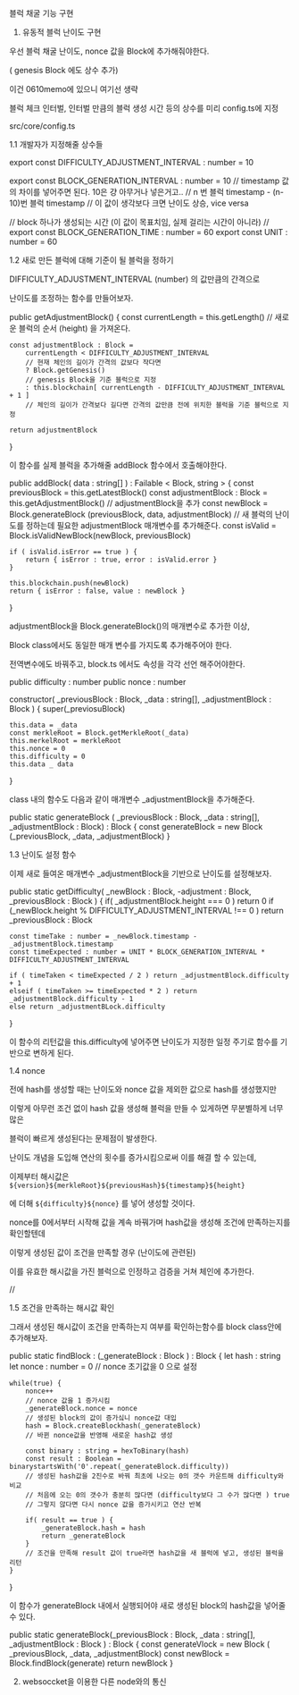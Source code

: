 블럭 채굴 기능 구현

1. 유동적 블럭 난이도 구현

우선 블럭 채굴 난이도, nonce 값을 Block에 추가해줘야한다.

( genesis Block 에도 상수 추가)

이건 0610memo에 있으니 여기선 생략

블럭 체크 인터벌, 인터벌 만큼의 블럭 생성 시간 등의 상수를 미리 config.ts에 지정


src/core/config.ts

1.1 개발자가 지정해줄 상수들

export const DIFFICULTY_ADJUSTMENT_INTERVAL : number = 10

export const BLOCK_GENERATION_INTERVAL : number = 10
// timestamp 값의 차이를 넣어주면 된다. 10은 걍 아무거나 넣은거고..
// n 번 블럭 timestamp - (n-10)번 블럭 timestamp
// 이 값이 생각보다 크면 난이도 상승, vice versa 

// block 하나가 생성되는 시간 (이 값이 목표치임, 실제 걸리는 시간이 아니라)
// export const BLOCK_GENERATION_TIME : number = 60
export const UNIT : number = 60


1.2 새로 만든 블럭에 대해 기준이 될 블럭을 정하기

DIFFICULTY_ADJUSTMENT_INTERVAL (number) 의 값만큼의 간격으로 

난이도를 조정하는 함수를 만들어보자.

public getAdjustmentBlock() {
    const currentLength = this.getLength()
    // 새로운 블럭의 순서 (height) 을 가져온다.

    const adjustmentBlock : Block =
        currentLength < DIFFICULTY_ADJUSTMENT_INTERVAL
        // 현재 체인의 길이가 간격의 값보다 작다면
        ? Block.getGenesis()
        // genesis Block을 기준 블럭으로 지정
        : this.blockchain[ currentLength - DIFFICULTY_ADJUSTMENT_INTERVAL + 1 ]
        // 체인의 길이가 간격보다 길다면 간격의 값만큼 전에 위치한 블럭을 기준 블럭으로 지정

    return adjustmentBlock
}

이 함수를 실제 블럭을 추가해줄 addBlock 함수에서 호출해야한다.

public addBlock( data : string[] ) : Failable < Block, string > {
    const previousBlock = this.getLatestBlock()
    const adjustmentBlock : Block = this.getAdjustmentBlock()
    // adjustmentBlock을 추가
    const newBlock = Block.generateBlock (previousBlock, data, adjustmentBlock)
    // 새 블럭의 난이도를 정하는데 필요한 adjustmentBlock 매개변수를 추가해준다.
    const isValid = Block.isValidNewBlock(newBlock, previousBlock)

    if ( isValid.isError == true ) {
        return { isError : true, error : isValid.error }
    }

    this.blockchain.push(newBlock)
    return { isError : false, value : newBlock }
}

adjustmentBlock을 Block.generateBlock()의 매개변수로 추가한 이상,

Block class에서도 동일한 매개 변수를 가지도록 추가해주어야 한다.

전역변수에도 바꿔주고, block.ts 에서도 속성을 각각 선언 해주어야한다.

public difficulty : number
public nonce : number

constructor( _previousBlock : Block, _data : string[], _adjustmentBlock : Block ) {
    super(_previosuBlock)

    this.data = _data
    const merkleRoot = Block.getMerkleRoot(_data)
    this.merkelRoot = merkleRoot
    this.nonce = 0
    this.difficulty = 0
    this.data _ data
}

class 내의 함수도 다음과 같이 매개변수 _adjustmentBlock을 추가해준다.

public static generateBlock ( _previousBlock : Block, _data : string[], _adjustmentBlock : Block) : Block {
    const generateBlock = new Block (_previousBlock, _data, _adjustmentBlock)
}


1.3 난이도 설정 함수

이제 새로 들여온 매개변수 _adjustmentBlock을 기반으로 난이도를 설정해보자.

public static getDifficulty( _newBlock : Block, -adjustment : Block, _previousBlock : Block ) {
    if( _adjustmentBlock.height === 0 ) return 0
    if (_newBlock.height % DIFFICULTY_ADJUSTMENT_INTERVAL !== 0 ) return _previousBlock : Block

    const timeTake : number = _newBlock.timestamp - _adjustmentBlock.timestamp
    const timeExpected : number = UNIT * BLOCK_GENERATION_INTERVAL * DIFFICULTY_ADJUSTMENT_INTERVAL

    if ( timeTaken < timeExpected / 2 ) return _adjustmentBlock.difficulty + 1
    elseif ( timeTaken >= timeExpected * 2 ) return _adjustmentBlock.difficulty - 1
    else return _adjustmentBLock.difficulty
}

이 함수의 리턴값을 this.difficulty에 넣어주면 난이도가 지정한 일정 주기로 함수를 기반으로 변하게 된다.

1.4 nonce 

전에 hash를 생성할 때는 난이도와 nonce 값을 제외한 값으로 hash를 생성했지만

이렇게 아무런 조건 없이 hash 값을 생성해 블럭을 만들 수 있게하면 무분별하게 너무 많은

블럭이 빠르게 생성된다는 문제점이 발생한다.

난이도 개념을 도입해 연산의 횟수를 증가시킴으로써 이를 해결 할 수 있는데,

이제부터 해시값은 `${version}${merkleRoot}${previousHash}${timestamp}${height}`

에 더해 `${difficulty}${nonce}` 를 넣어 생성할 것이다.

nonce를 0에서부터 시작해 값을 계속 바꿔가며 hash값을 생성해 조건에 만족하는지를 확인할텐데

이렇게 생성된 값이 조건을 만족할 경우 (난이도에 관련된) 

이를 유효한 해시값을 가진 블럭으로 인정하고 검증을 거쳐 체인에 추가한다.

//

1.5 조건을 만족하는 해시값 확인

그래서 생성된 해시값이 조건을 만족하는지 여부를 확인하는함수를 block class안에 추가해보자.

public static findBlock : (_generateBlock : Block )  : Block {
    let hash : string
    let nonce : number = 0
    // nonce 초기값을 0 으로 설정

    while(true) {
        nonce++
        // nonce 값을 1 증가시킴
        _generateBlock.nonce = nonce
        // 생성된 block의 값이 증가싴니 nonce값 대입
        hash = Block.createBlockhash(_generateBlock)
        // 바뀐 nonce값을 반영해 새로운 hash값 생성

        const binary : string = hexToBinary(hash)
        const result : Boolean = binarystartsWith('0'.repeat(_generateBlock.difficulty))
        // 생성된 hash값을 2진수로 바꿔 최초에 나오는 0의 갯수 카운트해 difficulty와 비교
        // 처음에 오는 0의 갯수가 충분히 많다면 (difficulty보다 그 수가 많다면 ) true
        // 그렇지 않다면 다시 nonce 값을 증가시키고 연산 반복

        if( result == true ) {
            _generateBlock.hash = hash
            return _generateBlock
        }
        // 조건을 만족해 result 값이 true라면 hash값을 새 블럭에 넣고, 생성된 블럭을 리턴
    }
}

이 함수가 generateBlock 내에서 실행되어야 새로 생성된 block의 hash값을 넣어줄 수 있다.

public static generateBlock(_previousBlock : Block, _data : string[], _adjustmentBlock : Block ) : Block {
    const generateVlock = new Block ( _previousBlock, _data, _adjustmentBlock)
    const newBlock = Block.findBlock(generate)
    return newBlock
}


2. websoccket을 이용한 다른 node와의 통신

